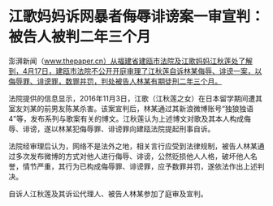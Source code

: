 # 江歌妈妈诉网暴者侮辱诽谤案一审宣判：被告人被判二年三个月

澎湃新闻（www.thepaper.cn）从福建省建瓯市法院及江歌妈妈江秋莲处了解到，4月17日，建瓯市法院不公开开庭审理了江秋莲自诉林某侮辱、诽谤一案，以侮辱罪、诽谤罪，数罪并罚，判处被告人林某有期徒刑二年三个月。

法院提供的信息显示，2016年11月3日，江歌（江秋莲之女）在日本留学期间遭其室友刘某的前男友陈某杀害。该案宣判后，林某通过其新浪微博账号“独狼独语4”等，发布系列与歌案有关的博文。江秋莲认为上述博文对歌及其本人构成侮辱、诽谤，遂以林某犯侮辱罪、诽谤罪向建瓯法院提起刑事自诉。

法院经审理后认为，网络不是法外之地，相关言行应受到法律规制，被告人林某通过多次发布微博的方式对他人进行侮辱、诽谤，公然贬损他人人格，破坏他人名誉，情节严重，其行为已构成侮辱罪、诽谤罪，应予数罪并罚，遂依法作出上述判决。

自诉人江秋莲及其诉讼代理人、被告人林某参加了庭审及宣判。

